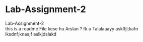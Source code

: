 # Lab-Assignment-2
Lab-Assignment-2  
this is a readme File
kese hu Arslan ?
fk u
Talalaaayy 
asklfjl;kafn
lksdnf;knas;f
aslkjdslakd

